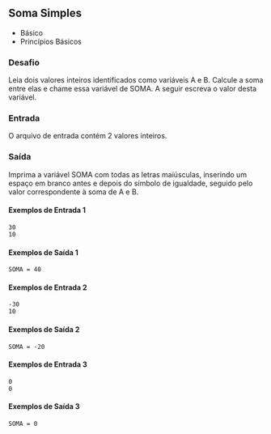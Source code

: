## Soma Simples
* Básico
* Princípios Básicos

### Desafio
Leia dois valores inteiros identificados como variáveis A e B. Calcule a soma entre elas e chame essa variável de SOMA.
A seguir escreva o valor desta variável.

### Entrada
O arquivo de entrada contém 2 valores inteiros.

### Saída
Imprima a variável SOMA com todas as letras maiúsculas, inserindo um espaço em branco antes e depois do símbolo de igualdade, seguido pelo valor correspondente à soma de A e B.


#### Exemplos de Entrada 1	
~~~~
30
10
~~~~
#### Exemplos de Saída 1
~~~~
SOMA = 40
~~~~

#### Exemplos de Entrada 2
~~~~
-30
10
~~~~

#### Exemplos de Saída 2
~~~~
SOMA = -20
~~~~

#### Exemplos de Entrada 3
~~~~
0
0
~~~~

#### Exemplos de Saída 3
~~~~
SOMA = 0
~~~~